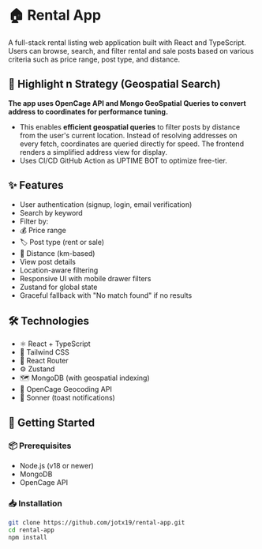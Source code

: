 # 🏠 Rental App

A full-stack rental listing web application built with React and TypeScript. Users can browse, search, and filter rental and sale posts based on various criteria such as price range, post type, and distance.

## 📌 Highlight n Strategy (Geospatial Search)


**The app uses OpenCage API and Mongo GeoSpatial Queries to convert address to coordinates for performance tuning.**

- This enables **efficient geospatial queries** to filter posts by distance from the user's current location. Instead of resolving addresses on every fetch, coordinates are queried directly for speed. The frontend renders a simplified address view for display.
- Uses CI/CD GitHub Action as UPTIME BOT to optimize free-tier.


## ✨ Features

-  User authentication (signup, login, email verification)
-  Search by keyword
-  Filter by:
  - 💰 Price range
  - 🏷️ Post type (rent or sale)
  - 📍 Distance (km-based)
-  View post details
-  Location-aware filtering
-  Responsive UI with mobile drawer filters
-  Zustand for global state
-  Graceful fallback with "No match found" if no results


## 🛠 Technologies

- ⚛️ React + TypeScript
- 🎨 Tailwind CSS
- 🧭 React Router
- ⚙️ Zustand
- 🗺️ MongoDB (with geospatial indexing)
- 🧭 OpenCage Geocoding API
- 🔔 Sonner (toast notifications)

## 🚀 Getting Started

### 📦 Prerequisites

- Node.js (v18 or newer)
- MongoDB
- OpenCage API

### 📥 Installation

```bash
git clone https://github.com/jotx19/rental-app.git
cd rental-app
npm install

